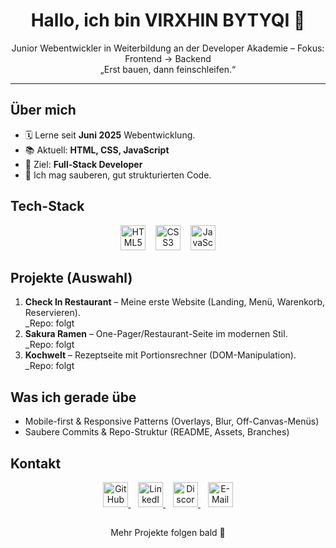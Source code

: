 <!-- Profile README für VIRXHIN BYTYQI -->

<h1 align="center">Hallo, ich bin VIRXHIN BYTYQI 👋</h1>
<p align="center">
  Junior Webentwickler in Weiterbildung an der Developer Akademie – Fokus: Frontend → Backend<br/>
  „Erst bauen, dann feinschleifen.“
</p>

---

## Über mich
- 🗓️ Lerne seit **Juni 2025** Webentwicklung.
- 📚 Aktuell: **HTML, CSS, JavaScript**
- 🎯 Ziel: **Full-Stack Developer**
- 🧩 Ich mag sauberen, gut strukturierten Code.

## Tech-Stack
<p align="center">
  <img src="https://cdn.jsdelivr.net/gh/devicons/devicon/icons/html5/html5-original.svg" height="40" alt="HTML5" />
  &nbsp;&nbsp;
  <img src="https://cdn.jsdelivr.net/gh/devicons/devicon/icons/css3/css3-original.svg" height="40" alt="CSS3" />
  &nbsp;&nbsp;
  <img src="https://cdn.jsdelivr.net/gh/devicons/devicon/icons/javascript/javascript-original.svg" height="40" alt="JavaScript" />
</p>

## Projekte (Auswahl)
1. **Check In Restaurant** – Meine erste Website (Landing, Menü, Warenkorb, Reservieren).  
   _Repo: folgt
2. **Sakura Ramen** – One-Pager/Restaurant-Seite im modernen Stil.  
   _Repo: folgt 
3. **Kochwelt** – Rezeptseite mit Portionsrechner (DOM-Manipulation).  
   _Repo: folgt 

## Was ich gerade übe
- Mobile-first & Responsive Patterns (Overlays, Blur, Off-Canvas-Menüs)
- Saubere Commits & Repo-Struktur (README, Assets, Branches)

## Kontakt
<p align="center">
  <a href="https://github.com/babalushi04" target="_blank">
    <img src="https://cdn.jsdelivr.net/gh/devicons/devicon/icons/github/github-original.svg" height="40" alt="GitHub - babalushi04" />
  </a>
  &nbsp;&nbsp;
  <a href="https://www.linkedin.com/in/virxhin-bytyqi-194447375" target="_blank" text-decoration: none;>
    <img src="https://cdn.jsdelivr.net/gh/devicons/devicon/icons/linkedin/linkedin-original.svg" height="40" alt="LinkedIn - Virxhin Bytyqi" />
  </a>
  &nbsp;&nbsp;
  <a href="https://discord.com/users/Virxhin Bytyqi" target="_blank">
    <img src="https://cdn.simpleicons.org/discord/5865F2" height="40" alt="Discord - Virxhin Bytyqi" />
  </a>
  &nbsp;&nbsp;
  <a href="mailto:xhini95@gmail.com" aria-label="E-Mail an Virxhin Bytyqi">
    <img src="https://cdn.simpleicons.org/gmail/EA4335" height="40" alt="E-Mail - xhini95@gmail.com" />
  </a>
</p>

##
<p align="center">Mehr Projekte folgen bald 🚀</p>
